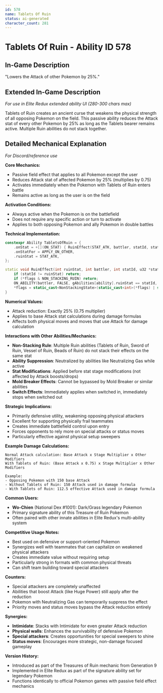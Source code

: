 ```yaml
---
id: 578
name: Tablets Of Ruin
status: ai-generated
character_count: 281
---
```


# Tablets Of Ruin - Ability ID 578

## In-Game Description
"Lowers the Attack of other Pokemon by 25%."

## Extended In-Game Description
*For use in Elite Redux extended ability UI (280-300 chars max)*

Tablets of Ruin creates an ancient curse that weakens the physical strength of all opposing Pokemon on the field. This passive ability reduces the Attack stat of every other Pokemon by 25% as long as the Tablets bearer remains active. Multiple Ruin abilities do not stack together.

## Detailed Mechanical Explanation
*For Discord/reference use*

**Core Mechanics:**
- Passive field effect that applies to all Pokemon except the user
- Reduces Attack stat of affected Pokemon by 25% (multiplies by 0.75)
- Activates immediately when the Pokemon with Tablets of Ruin enters battle
- Remains active as long as the user is on the field

**Activation Conditions:**
- Always active when the Pokemon is on the battlefield
- Does not require any specific action or turn to activate
- Applies to both opposing Pokemon and ally Pokemon in double battles

**Technical Implementation:**
```cpp
constexpr Ability TabletsOfRuin = {
    .onStat = +[](ON_STAT) { RuinEffect(STAT_ATK, battler, statId, stat, flags); },
    .onStatFor = APPLY_ON_OTHER,
    .ruinStat = STAT_ATK,
};

static void RuinEffect(int ruinStat, int battler, int statId, u32 *stat, NonStackingState *flags) {
    if (statId != ruinStat) return;
    if (*flags & NON_STACKING_RUIN) return;
    ON_ABILITY(battler, FALSE, gAbilities[ability].ruinStat == statId, return) *stat *= .75;
    *flags = static_cast<NonStackingState>(static_cast<int>(*flags) | static_cast<int>(NON_STACKING_RUIN));
}
```

**Numerical Values:**
- Attack reduction: Exactly 25% (0.75 multiplier)
- Applies to base Attack stat calculations during damage formulas
- Affects both physical moves and moves that use Attack for damage calculation

**Interactions with Other Abilities/Mechanics:**
- **Non-Stacking Rule**: Multiple Ruin abilities (Tablets of Ruin, Sword of Ruin, Vessel of Ruin, Beads of Ruin) do not stack their effects on the same stat
- **Ability Suppression**: Neutralized by abilities like Neutralizing Gas while active
- **Stat Modifications**: Applied before stat stage modifications (not affected by Attack boosts/drops)
- **Mold Breaker Effects**: Cannot be bypassed by Mold Breaker or similar abilities
- **Switch Effects**: Immediately applies when switched in, immediately stops when switched out

**Strategic Implications:**
- Primarily defensive utility, weakening opposing physical attackers
- Excellent for supporting physically frail teammates
- Creates immediate battlefield control upon entry
- Forces opponents to rely more on special attacks or status moves
- Particularly effective against physical setup sweepers

**Example Damage Calculations:**
```
Normal Attack calculation: Base Attack x Stage Multiplier x Other Modifiers
With Tablets of Ruin: (Base Attack x 0.75) x Stage Multiplier x Other Modifiers

Example: 
- Opposing Pokemon with 150 base Attack
- Without Tablets of Ruin: 150 Attack used in damage formula
- With Tablets of Ruin: 112.5 effective Attack used in damage formula
```

**Common Users:**
- **Wo-Chien** (National Dex #1001): Dark/Grass legendary Pokemon
- Primary signature ability of this Treasure of Ruin Pokemon
- Often paired with other innate abilities in Elite Redux's multi-ability system

**Competitive Usage Notes:**
- Best used on defensive or support-oriented Pokemon
- Synergizes well with teammates that can capitalize on weakened physical attackers
- Creates immediate value without requiring setup
- Particularly strong in formats with common physical threats
- Can shift team building toward special attackers

**Counters:**
- Special attackers are completely unaffected
- Abilities that boost Attack (like Huge Power) still apply after the reduction
- Pokemon with Neutralizing Gas can temporarily suppress the effect
- Priority moves and status moves bypass the Attack reduction entirely

**Synergies:**
- **Intimidate**: Stacks with Intimidate for even greater Attack reduction
- **Physical walls**: Enhances the survivability of defensive Pokemon
- **Special attackers**: Creates opportunities for special sweepers to shine
- **Status moves**: Encourages more strategic, non-damage focused gameplay

**Version History:**
- Introduced as part of the Treasures of Ruin mechanic from Generation 9
- Implemented in Elite Redux as part of the signature ability set for legendary Pokemon
- Functions identically to official Pokemon games with passive field effect mechanics